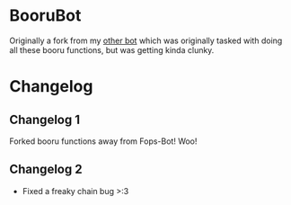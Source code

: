 # BooruBot

Originally a fork from my [other bot](https://github.com/snowsune/fops-bot)
which was originally tasked with doing all these booru functions, but was getting kinda clunky.


# Changelog

## Changelog 1

Forked booru functions away from Fops-Bot! Woo!

## Changelog 2

- Fixed a freaky chain bug >:3
